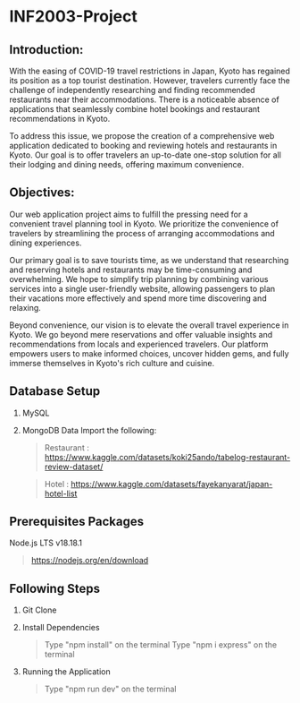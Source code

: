 # INF2003-Project

## Introduction:
With the easing of COVID-19 travel restrictions in Japan, Kyoto has regained its position as a top tourist destination. However, travelers currently face the challenge of independently researching and finding recommended restaurants near their accommodations. There is a noticeable absence of applications that seamlessly combine hotel bookings and restaurant recommendations in Kyoto.

To address this issue, we propose the creation of a comprehensive web application dedicated to booking and reviewing hotels and restaurants in Kyoto. Our goal is to offer travelers an up-to-date one-stop solution for all their lodging and dining needs, offering maximum convenience.

## Objectives:
Our web application project aims to fulfill the pressing need for a convenient travel planning tool in Kyoto. We prioritize the convenience of travelers by streamlining the process of arranging accommodations and dining experiences.

Our primary goal is to save tourists time, as we understand that researching and reserving hotels and restaurants may be time-consuming and overwhelming. We hope to simplify trip planning by combining various services into a single user-friendly website, allowing passengers to plan their vacations more effectively and spend more time discovering and relaxing.

Beyond convenience, our vision is to elevate the overall travel experience in Kyoto. We go beyond mere reservations and offer valuable insights and recommendations from locals and experienced travelers. Our platform empowers users to make informed choices, uncover hidden gems, and fully immerse themselves in Kyoto's rich culture and cuisine.

## Database Setup
1. MySQL
2. MongoDB
   Data Import the following:
   > Restaurant : https://www.kaggle.com/datasets/koki25ando/tabelog-restaurant-review-dataset/
   
   > Hotel    : https://www.kaggle.com/datasets/fayekanyarat/japan-hotel-list
   

## Prerequisites Packages
Node.js LTS v18.18.1 
> https://nodejs.org/en/download

## Following Steps
1. Git Clone
2. Install Dependencies
   > Type "npm install" on the terminal
   > Type "npm i express" on the terminal
  
3. Running the Application
   > Type "npm run dev" on the terminal
